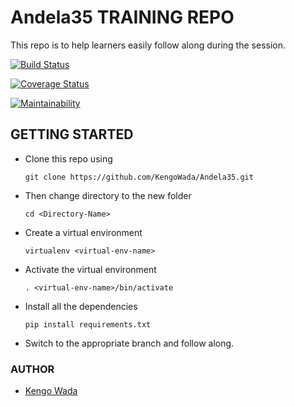 

# Andela35 TRAINING REPO
This repo is to help learners easily follow along during the session.

[![Build Status](https://travis-ci.com/MukuruH/Andela35.svg?branch=deploy)](https://travis-ci.com/MukuruH/Andela35)

[![Coverage Status](https://coveralls.io/repos/github/MukuruH/Andela35/badge.svg?branch=deploy)](https://coveralls.io/github/MukuruH/Andela35?branch=deploy)

[![Maintainability](https://api.codeclimate.com/v1/badges/9a6939790f9b509426a7/maintainability)](https://codeclimate.com/github/MukuruH/Andela35/maintainability)

## GETTING STARTED
* Clone this repo using 

  ```git clone https://github.com/KengoWada/Andela35.git```

* Then change directory to the new folder 
  
  ```cd <Directory-Name> ```

* Create a virtual environment 
  
  ```virtualenv <virtual-env-name>```

* Activate the virtual environment 

  ```. <virtual-env-name>/bin/activate```

* Install all the dependencies 
  
  ```pip install requirements.txt```

* Switch to the appropriate branch and follow along.

### AUTHOR 
* [Kengo Wada](https://github.com/KengoWada)
